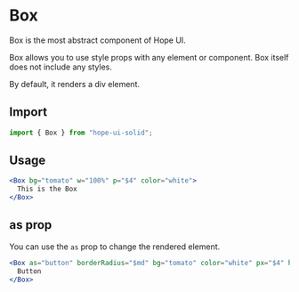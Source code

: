 # Box

Box is the most abstract component of Hope UI.

Box allows you to use style props with any element or component.
Box itself does not include any styles.

By default, it renders a div element.

## Import

```js
import { Box } from "hope-ui-solid";
```

## Usage

```jsx
<Box bg="tomato" w="100%" p="$4" color="white">
  This is the Box
</Box>
```

## as prop

You can use the `as` prop to change the rendered element.

```jsx
<Box as="button" borderRadius="$md" bg="tomato" color="white" px="$4" h="$8">
  Button
</Box>
```
